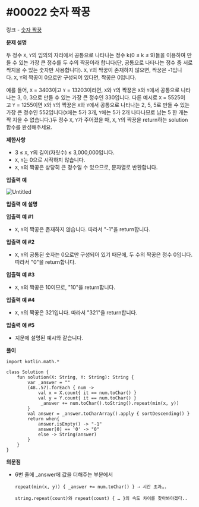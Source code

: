 # #00022 숫자 짝꿍

링크 - [숫자 짝꿍](https://school.programmers.co.kr/learn/courses/30/lessons/131128#)

**문제 설명**

두 정수 `X`, `Y`의 임의의 자리에서 공통으로 나타나는 정수 k(0 ≤ k ≤ 9)들을 이용하여 만들 수 있는 가장 큰 정수를 두 수의 짝꿍이라 합니다(단, 공통으로 나타나는 정수 중 서로 짝지을 수 있는 숫자만 사용합니다). `X`, `Y`의 짝꿍이 존재하지 않으면, 짝꿍은 -1입니다. `X`, `Y`의 짝꿍이 0으로만 구성되어 있다면, 짝꿍은 0입니다.

예를 들어, `X` = 3403이고 `Y` = 13203이라면, `X`와 `Y`의 짝꿍은 `X`와 `Y`에서 공통으로 나타나는 3, 0, 3으로 만들 수 있는 가장 큰 정수인 330입니다. 다른 예시로 `X` = 5525이고 `Y` = 1255이면 `X`와 `Y`의 짝꿍은 `X`와 `Y`에서 공통으로 나타나는 2, 5, 5로 만들 수 있는 가장 큰 정수인 552입니다(`X`에는 5가 3개, `Y`에는 5가 2개 나타나므로 남는 5 한 개는 짝 지을 수 없습니다.)두 정수 `X`, `Y`가 주어졌을 때, `X`, `Y`의 짝꿍을 return하는 solution 함수를 완성해주세요.

****제한사항****

- 3 ≤ `X`, `Y`의 길이(자릿수) ≤ 3,000,000입니다.
- `X`, `Y`는 0으로 시작하지 않습니다.
- `X`, `Y`의 짝꿍은 상당히 큰 정수일 수 있으므로, 문자열로 반환합니다.

****입출력 예****

![Untitled](https://user-images.githubusercontent.com/105714784/216986897-0b6facf9-cf49-4937-ad25-edd84479104d.png)


**입출력 예 설명**

**입출력 예 #1**

- `X`, `Y`의 짝꿍은 존재하지 않습니다. 따라서 "-1"을 return합니다.

**입출력 예 #2**

- `X`, `Y`의 공통된 숫자는 0으로만 구성되어 있기 때문에, 두 수의 짝꿍은 정수 0입니다. 따라서 "0"을 return합니다.

**입출력 예 #3**

- `X`, `Y`의 짝꿍은 10이므로, "10"을 return합니다.

**입출력 예 #4**

- `X`, `Y`의 짝꿍은 321입니다. 따라서 "321"을 return합니다.

**입출력 예 #5**

- 지문에 설명된 예시와 같습니다.

**풀이**

```
import kotlin.math.*

class Solution {
    fun solution(X: String, Y: String): String {
        var _answer = ""
        (48..57).forEach { num ->
            val x = X.count{ it == num.toChar() }
            val y = Y.count{ it == num.toChar() }
             _answer += num.toChar().toString().repeat(min(x, y))
        }
        val answer = _answer.toCharArray().apply { sortDescending() }
        return when{
            answer.isEmpty() -> "-1"
            answer[0] == '0' -> "0"
            else -> String(answer)
        }
    }
}
```

**의문점**

- 6번 줄에 _answer에 값을 더해주는 부분에서

      repeat(min(x, y)) { _answer += num.toChar() } → 시간 초과….

      string.repeat(count)와 repeat(count) { … }의 속도 차이를 찾아봐야겠다..
